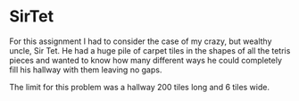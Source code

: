 # SirTet

For this assignment I had to consider the case of my crazy, but wealthy uncle, Sir Tet.
He had a huge pile of carpet tiles in the shapes of all the tetris pieces and wanted to know how many different ways he could completely fill his hallway with them leaving no gaps.

The limit for this problem was a hallway 200 tiles long and 6 tiles wide.
